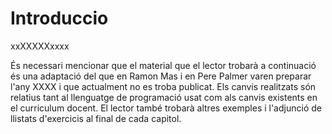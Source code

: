 Introduccio
============================

xxXXXXXxxxx

És necessari mencionar que el material que el lector trobarà a continuació és una adaptació del que en 
Ramon Mas i en Pere Palmer varen preparar l'any XXXX i que actualment no es troba publicat. Els canvis realitzats són 
relatius tant al llenguatge de 
programació usat com als canvis existents en el curriculum docent. El lector també trobarà altres exemples i 
l'adjunció de llistats d'exercicis al final de cada capitol. 